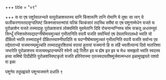 +++
title = "०९"

+++
स वा एष पशुरेवालभ्यते यत्पुरोळाशस्तस्य यानि किंशारूणि तानि रोमाणि ये
तुषाः सा त्वग् ये फलीकरणास्तदसृग्यत्पिष्टं किक्नसास्तन्मांसं
यत्किं चित्कंसारं तदस्थि सर्वेषां वा एष पशूनाम्मेधेन यजते यः
पुरोळाशेन यजते तस्मादाहुः पुरोळाशसत्रं लोक्यमिति युवमेतानि दिवि
रोचनान्यग्निश्च सोम सक्रतू अधत्तम्युवं सिन्धूँ
रभिशस्तेरवद्यादग्नीषोमावमुञ्चतं
गृभीतानिति वपायै यजति सर्वाभिर्वा एष देवताभिरालब्धो भवति यो दीक्षितो
भवति तस्मादाहुर्न दीक्षितस्याश्नीयादिति स यदग्नीषोमावमुञ्चतं
गृभीतानिति वपायै यजति सर्वाभ्य एव तद्देवताभ्यो यजमानम्प्रमुञ्चति
तस्मादाहुरशितव्यं वपायां हुतायां यजमानो हि स तर्हि भवतीत्यान्यं दिवो
मातरिश्वा जभारेति पुरोळाशस्य यजत्यमथ्नादन्यम्परि श्येनो अद्रे
रितीत इव च ह्येष इत इव च मेधः समाहृतो भवति स्वदस्व हव्या समिषो
दिदीहीति पुरोळशस्विष्टकृतो यजति हविरेवास्मा
एतत्स्वदयतीषमूर्जमात्मन्धत्त
इळामुपह्वयते पशवो वा इळा 

पशूनेव तदुपह्वयते पशून्यजमाने दधाति ९




 

